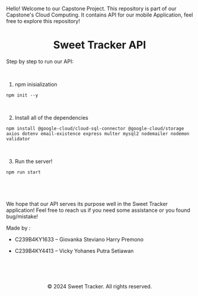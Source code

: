 Hello! Welcome to our Capstone Project. This repository is part of our Capstone's Cloud Computing. It contains API for our mobile Application, feel free to explore this repository!

<h1 style="text-align: center;">Sweet Tracker API  </h1>

Step by step to run our API:

<br>

1. npm inisialization
```
npm init --y
```
<br>


2. Install all of the dependencies
```
npm install @google-cloud/cloud-sql-connector @google-cloud/storage axios dotenv email-existence express multer mysql2 nodemailer nodemon validator
```
<br>

3. Run the server!
```
npm run start
```
<br>



#
We hope that our API serves its purpose well in the Sweet Tracker application! Feel free to reach us if you need some assistance or you found bug/mistake!

Made by :

* C239B4KY1633 – Giovanka Steviano Harry Premono

* C239B4KY4413 – Vicky Yohanes Putra Setiawan

<br><br><br>
<footer style="text-align: center;">
&copy; 2024 Sweet Tracker. All rights reserved.
</footer>